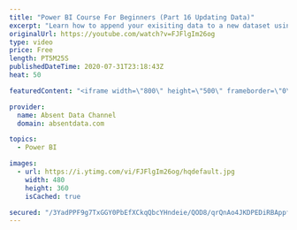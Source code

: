 ```yaml
---
title: "Power BI Course For Beginners (Part 16 Updating Data)"
excerpt: "Learn how to append your exisiting data to a new dataset using the Query Editor in Power BI."
originalUrl: https://youtube.com/watch?v=FJFlgIm26og
type: video
price: Free
length: PT5M25S
publishedDateTime: 2020-07-31T23:18:43Z
heat: 50

featuredContent: "<iframe width=\"800\" height=\"500\" frameborder=\"0\" src=\"https://www.youtube.com/embed/FJFlgIm26og\" allow=\"accelerometer; autoplay; encrypted-media; gyroscope; picture-in-picture\" allowfullscreen></iframe>"

provider:
  name: Absent Data Channel
  domain: absentdata.com

topics:
  - Power BI

images:
  - url: https://i.ytimg.com/vi/FJFlgIm26og/hqdefault.jpg
    width: 480
    height: 360
    isCached: true

secured: "/3YadPPF9g7TxGGY0PbEfXCkqQbcYHndeie/QOD8/qrQnAo4JKDPEDiRBAppfzsuZQKFbCLMltv4gIEIPD88wkTPETA3jNOaU1VzNi/iKEXv8qXl4I3HDT3vw0Bp8GAAnfd1EFQW69SKCLSAqEv6rWfjmqchYOuyO1IJwcJOq5G8IZt3J+JDTDG/hw51xPiwyzadtV18a62cBGmQpUN2236wy329bpm17DvlbxihS3QB2+17Zy43Tsdsk/rrNESNAyjyT2MnhnUmTCgjwdwM4Z4fLzfEgMzGfFiWcv5uHj8D1qZYZL3Bm8dC0pgP61SgEwQ3Dgu2FV8Pw1peRdxUM+noF2d1Lek765I3LqkYo4BFlU0wmtWJa3c/8Av9PGiW/2CTdyHfmjtbqtUecLEEgG0WdDtcVJd37g1fcIWylK4=;h3AdP7a4RbHSF255zP73kw=="
---
```


